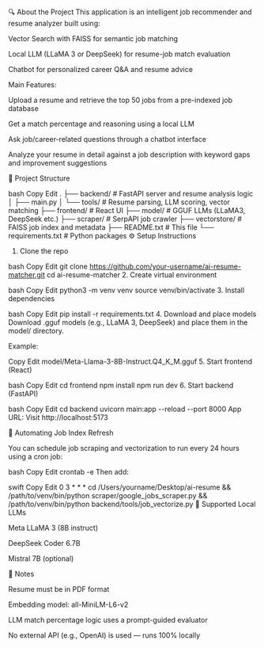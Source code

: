 🔍 About the Project
This application is an intelligent job recommender and resume analyzer built using:

Vector Search with FAISS for semantic job matching

Local LLM (LLaMA 3 or DeepSeek) for resume-job match evaluation

Chatbot for personalized career Q&A and resume advice

Main Features:

Upload a resume and retrieve the top 50 jobs from a pre-indexed job database

Get a match percentage and reasoning using a local LLM

Ask job/career-related questions through a chatbot interface

Analyze your resume in detail against a job description with keyword gaps and improvement suggestions

📁 Project Structure

bash
Copy
Edit
.
├── backend/               # FastAPI server and resume analysis logic
│   ├── main.py
│   └── tools/             # Resume parsing, LLM scoring, vector matching
├── frontend/              # React UI
├── model/                 # GGUF LLMs (LLaMA3, DeepSeek etc.)
├── scraper/               # SerpAPI job crawler
├── vectorstore/           # FAISS job index and metadata
├── README.txt             # This file
└── requirements.txt       # Python packages
⚙️ Setup Instructions

1. Clone the repo

bash
Copy
Edit
git clone https://github.com/your-username/ai-resume-matcher.git
cd ai-resume-matcher
2. Create virtual environment

bash
Copy
Edit
python3 -m venv venv
source venv/bin/activate
3. Install dependencies

bash
Copy
Edit
pip install -r requirements.txt
4. Download and place models
Download .gguf models (e.g., LLaMA 3, DeepSeek) and place them in the model/ directory.

Example:

Copy
Edit
model/Meta-Llama-3-8B-Instruct.Q4_K_M.gguf
5. Start frontend (React)

bash
Copy
Edit
cd frontend
npm install
npm run dev
6. Start backend (FastAPI)

bash
Copy
Edit
cd backend
uvicorn main:app --reload --port 8000
App URL:
Visit http://localhost:5173

🔁 Automating Job Index Refresh

You can schedule job scraping and vectorization to run every 24 hours using a cron job:

bash
Copy
Edit
crontab -e
Then add:

swift
Copy
Edit
0 3 * * * cd /Users/yourname/Desktop/ai-resume && /path/to/venv/bin/python scraper/google_jobs_scraper.py && /path/to/venv/bin/python backend/tools/job_vectorize.py
🧠 Supported Local LLMs

Meta LLaMA 3 (8B instruct)

DeepSeek Coder 6.7B

Mistral 7B (optional)

📌 Notes

Resume must be in PDF format

Embedding model: all-MiniLM-L6-v2

LLM match percentage logic uses a prompt-guided evaluator

No external API (e.g., OpenAI) is used — runs 100% locally

